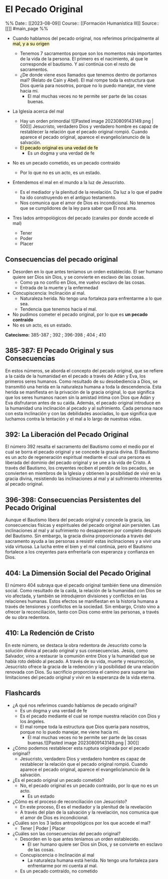 # El Pecado Original

%%
Date:: [[2023-08-09]]
Course:: [[Formación Humanística III]]
Source:: [[]] #main_page 
%%

- Cuando hablamos del pecado original, nos referimos principalmente al <mark style="background: #FFF3A3A6;">mal, y a su origen</mark>
	- Tenemos 7 sacramentos porque son los momentos más importantes de la vida de la persona. El primero es el nacimiento, al que le corresponde el bautismo. Y así continúa con el resto de sacramentos.
	- ¿De donde viene esos llamados que tenemos dentro de portarnos mal? (Relato de Cain y Abel). El mal rompe toda la estructura que Dios quería para nosotros, porque no lo puedo manejar, me viene hacia mi.
		- El mal muchas veces no te permite ser parte de las cosas buenas.
- La Iglesia acerca del mal
	- Hay un orden primordial
		![[Pasted image 20230809143149.png | 500]]
		Jesucristo, verdadero Dios y verdadero hombre es capaz de restablecer la relación que el pecado original rompió. Cuando aparece el pecado original, aparece el evangelio/anuncio de la salvación.
	- <mark style="background: #FFF3A3A6;">El pecado original es una vedad de fe</mark>
		- Es un dogma y una verdad de fe

- No es un pecado cometido, es un pecado contraído
	- Por lo que no es un acto, es un estado.
- Entendemos el mal en el mundo a la luz de Jesucristo.
	- Es el mediador y la plenitud de la revelación. Da luz a lo que el padre ha ido construyendo en el antiguo testamento.
	- Nos comunica que el amor de Dios es incondicional. No tenemos que se cumplidores de la ley para saber que Él nos ama.
- Tres lados antropológicos del pecado (canales por donde accede el mal)
	- Tener
	- Poder
	- Placer
## Consecuencias del pecado original
- Desorden en lo que antes teníamos un orden establecido. El ser humano quiere ser Dios sin Dios, y se convierte en esclavo de las cosas.
	- Como ya no confío en Dios, me vuelvo esclavo de las cosas.
	- Entrada de la muerte y la enfermedad
- Concupiscencia: Inclinación al mal.
	- Naturaleza herida. No tengo una fortaleza para enfrentarme a lo que sea.
	- Tendencia que tenemos hacia el mal. 
- No pudimos cometer el pecado original, por lo que es **un pecado contraído**
- No es un acto, es un estado.


**Catecismo:** 385-387 ; 392 ; 396-398 ; 404 ; 410

## 385-387: El Pecado Original y sus Consecuencias 
En estos números, se aborda el concepto del pecado original, que se refiere a la caída de la humanidad en el pecado a través de Adán y Eva, los primeros seres humanos. Como resultado de su desobediencia a Dios, se transmitió una herida en la naturaleza humana a toda la descendencia. Esta herida se manifiesta en la privación de la gracia original, lo que significa que los seres humanos nacen sin la amistad íntima con Dios que Adán y Eva disfrutaron antes de su caída. Además, el pecado original introduce en la humanidad una inclinación al pecado y al sufrimiento. Cada persona nace con esta inclinación y con las debilidades asociadas, lo que significa que luchamos contra la tentación y el mal a lo largo de nuestras vidas.

## 392: La Liberación del Pecado Original
El número 392 resalta el sacramento del Bautismo como el medio por el cual se borra el pecado original y se concede la gracia divina. El Bautismo es un acto de regeneración espiritual mediante el cual una persona es liberada del dominio del pecado original y se une a la vida de Cristo. A través del Bautismo, los creyentes reciben el perdón de los pecados, se convierten en miembros de la Iglesia y obtienen la posibilidad de vivir en la gracia divina, resistiendo las inclinaciones al mal y al sufrimiento inherentes al pecado original.

## 396-398: Consecuencias Persistentes del Pecado Original
Aunque el Bautismo libera del pecado original y concede la gracia, las consecuencias físicas y espirituales del pecado original aún persisten. Las inclinaciones al mal y al sufrimiento no desaparecen por completo después del Bautismo. Sin embargo, la gracia divina proporcionada a través del sacramento ayuda a las personas a resistir estas inclinaciones y a vivir una vida virtuosa. La lucha entre el bien y el mal continúa, pero el Bautismo fortalece a los creyentes para enfrentarla con esperanza y confianza en Dios.

## 404: La Dimensión Social del Pecado Original 
El número 404 subraya que el pecado original también tiene una dimensión social. Como resultado de la caída, la relación de la humanidad con Dios se vio afectada, y también se introdujeron divisiones y conflictos en las relaciones humanas. Estos efectos se manifiestan en la historia humana a través de tensiones y conflictos en la sociedad. Sin embargo, Cristo vino a ofrecer la reconciliación, tanto con Dios como entre las personas, a través de su obra redentora.

## 410: La Redención de Cristo 
En este número, se destaca la obra redentora de Jesucristo como la solución divina al pecado original y sus consecuencias. Jesús, como Salvador, vino a restaurar la comunión entre Dios y la humanidad que se había roto debido al pecado. A través de su vida, muerte y resurrección, Jesucristo ofrece la gracia de la redención y la posibilidad de una relación renovada con Dios. Su sacrificio proporciona el camino para superar las limitaciones del pecado original y vivir en la esperanza de la vida eterna.


## Flashcards
- ¿A qué nos referimos cuando hablamos de pecado original?
	- Es un dogma y una verdad de fe
	- Es el pecado mediante el cual se rompe nuestra relación con Dios y los ángeles.
	- El mal rompe toda la estructura que Dios quería para nosotros, porque no lo puedo manejar, me viene hacia mi.
		- El mal muchas veces no te permite ser parte de las cosas buenas.![[Pasted image 20230809143149.png | 300]]
- ¿Cómo podemos restablecer esta ruptura originada por el pecado original?
	- Jesucristo, verdadero Dios y verdadero hombre es capaz de restablecer la relación que el pecado original rompió. Cuando aparece el pecado original, aparece el evangelio/anuncio de la salvación.
- ¿Es el pecado original un pecado cometido?
	- No, el pecado original es un pecado contraído, por lo que no es un acto.
		- Es un estado
- ¿Cómo es el proceso de reconciliación con Jesucristo?
	- En este proceso, Él es el mediador y la plenitud de la revelación
	- A través del plan de la salvación y la revelación, nos comunica que el amor de Dios es incondicional. 
- ¿Cuáles son los 3 lados antropológicos por los que accede el mal?
	- Tener | Poder | Placer
- ¿Cuáles son las consecuencias del pecado original?
	- Desorden en lo que antes teníamos un orden establecido.
		- El ser humano quiere ser Dios sin Dios, y se convierte en esclavo de las cosas.
	- Concupiscencia o Inclinación al mal
		- La naturaleza humana está herida. No tengo una fortaleza para enfrentarme por mi cuenta al mal.
	- Es un pecado contraído, no cometido